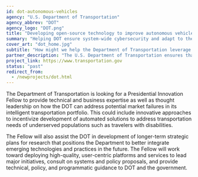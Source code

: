 ```yaml
---
id: dot-autonomous-vehicles
agency: "U.S. Department of Transportation"
agency_abbrev: "DOT"
agency_logo: "DOT.png"
title: "Developing open-source technology to improve autonomous vehicle safety, efficiency, and mobility"
summary: "Helping DOT ensure system-wide cybersecurity and adapt to the challenges and opportunities that autonomous vehicles and aerial systems offer"
cover_art: "dot_home.jpg"
subtitle: "How might we help the Department of Transportation leverage emerging technologies to make our cities and transportation systems safer?"
partner_description: "The U.S. Department of Transportation ensures that our nation has the safest, most efficient and modern transportation system in the world; that improves the quality of life for all American people and communities, from rural to urban, and increases the productivity and competitiveness of American workers and businesses."
project_link: https://www.transportation.gov
status: "past"
redirect_from:
  - /newprojects/dot.html
---
```


The Department of Transportation is looking for a Presidential Innovation Fellow to provide technical and business expertise as well as thought leadership on how the DOT can address potential market failures in its intelligent transportation portfolio. This could include innovative approaches to incentivize development of automated solutions to address transportation needs of underserved populations such as travelers with disabilities.

The Fellow will also assist the DOT in development of longer-term strategic plans for research that positions the Department to better integrate emerging technologies and practices in the future. The Fellow will work toward deploying high-quality, user-centric platforms and services to lead major initiatives, consult on systems and policy proposals, and provide technical, policy, and programmatic guidance to DOT and the government.

